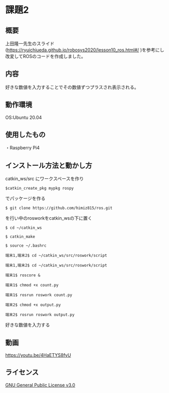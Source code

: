 # 課題2

## 概要
上田隆一先生のスライド(https://ryuichiueda.github.io/robosys2020/lesson10_ros.html#/ )を参考にし改変してROSのコードを作成しました。

## 内容
好きな数値を入力することでその数値ずつプラスされ表示される。

## 動作環境 
OS:Ubuntu 20.04

## 使用したもの
・Raspberry Pi4   


## インストール方法と動かし方 
catkin_ws/src にワークスペースを作り
``` 
$catkin_create_pkg mypkg rospy
```
でパッケージを作る
``` 
$ git clone https://github.com/himiz815/ros.git
```
を行い中のrosworkをcatkin_wsの下に置く
``` 
$ cd ~/catkin_ws
```
``` 
$ catkin_make
```
``` 
$ source ~/.bashrc
```
``` 
端末1,端末2$ cd ~/catkin_ws/src/roswork/script 
```
``` 
端末1,端末2$ cd ~/catkin_ws/src/roswork/script 
```
``` 
端末1$ roscore &
```
``` 
端末1$ chmod +x count.py
```
``` 
端末1$ rosrun roswork count.py
```
``` 
端末2$ chmod +x output.py
```
``` 
端末2$ rosrun roswork output.py
```
好きな数値を入力する

## 動画
https://youtu.be/4HaETYS8fyU

## ライセンス
[GNU General Public License v3.0](https://github.com/kiyoshirou-kawanabe/Robosys_Devicedriver/blob/main/COPYING)

